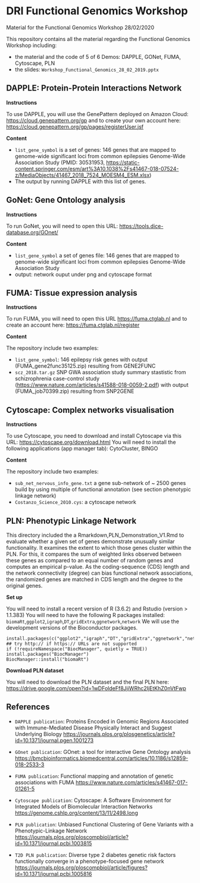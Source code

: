 # DRI Functional Genomics Workshop

Material for the Functional Genomics Workshop 28/02/2020

This repository contains all the material regarding the Functional Genomics Workshop including:

* the material and the code of 5 of 6 Demos: DAPPLE, GONet, FUMA, Cytoscape, PLN
* the slides:  `Workshop_Functional_Genomics_28_02_2019.pptx`

## DAPPLE: Protein-Protein Interactions Network

**Instructions** 

To use DAPPLE, you will use the GenePattern deployed on Amazon Cloud: https://cloud.genepattern.org/gp and to create your own account here: https://cloud.genepattern.org/gp/pages/registerUser.jsf

**Content** 

* `list_gene_symbol` is a set of genes: 146 genes that are mapped to genome-wide significant loci from common epilepsies Genome-Wide Association Study (PMID: 30531953, https://static-content.springer.com/esm/art%3A10.1038%2Fs41467-018-07524-z/MediaObjects/41467_2018_7524_MOESM4_ESM.xlsx)
* The output by running DAPPLE with this list of genes.

## GoNet: Gene Ontology analysis

**Instructions**

To run GoNet, you will need to open this URL: https://tools.dice-database.org/GOnet/

**Content**

* `list_gene_symbol` a set of genes file: 146 genes that are mapped to genome-wide significant loci from common epilepsies Genome-Wide Association Study 
* output: network ouput under png and cytoscape format

## FUMA: Tissue expression analysis

**Instructions**

To run FUMA, you will need to open this URL https://fuma.ctglab.nl and to create an account here: https://fuma.ctglab.nl/register

**Content**

The repository include two examples:
* `list_gene_symbol`: 146 epilepsy risk genes with output (FUMA_gene2func35125.zip) resulting from GENE2FUNC 
* `scz_2018.tar.gz` SNP GWA association study summary stastistic from schizrophrenia case-control study (https://www.nature.com/articles/s41588-018-0059-2.pdf) with output (FUMA_job70399.zip) resulting from SNP2GENE

## Cytoscape: Complex networks visualisation

**Instructions**

To use Cytoscape, you need to download and install Cytoscape via this URL: https://cytoscape.org/download.html
You will need to install the following applications (app manager tab): CytoCluster, BINGO

**Content**

The repository include two examples:

* `sub_net_nervous_info_gene.txt` a gene sub-network of ~ 2500 genes build by using multiple of functional annotation (see section phenotypic linkage network)
* `Costanzo_Science_2010.cys`: a cytoscape network


## PLN: Phenotypic Linkage Network

This directory included the a Rmarkdown,PLN_Demonstration_V1.Rmd to evaluate whether a given set of genes demonstrate unusually similar functionality. It examines the extent to which those genes cluster within the PLN. For this, it compares the sum of weighted links observed between these genes as compared to an equal number of random genes and computes an empirical p-value. As the
coding-sequence (CDS) length and the network connectivity (degree) can bias functional network
associations, the randomized genes are matched in CDS length and the degree to the original genes.

**Set up**

You will need to install a recent version of R (3.6.2) and Rstudio (version > 1.1.383)
You will need to have the following R packages installed: `biomaRt`,`ggplot2`,`igraph`,`DT`,`gridExtra`,`ggnetwork`,`network`
We will use the development versions of the Bioconductor packages.

```{r}
install.packages(c("ggplot2","igraph","DT","gridExtra","ggnetwork","network"))
## try http:// if https:// URLs are not supported
if (!requireNamespace("BiocManager", quietly = TRUE))
install.packages("BiocManager")
BiocManager::install("biomaRt")
```

**Download PLN dataset**

You will need to download the PLN dataset and the final PLN here:
https://drive.google.com/open?id=1wDFoldeFf8JjiWRhc2IjEtKhZ0nVtFwp


## References

* `DAPPLE publication`: Proteins Encoded in Genomic Regions Associated with Immune-Mediated Disease Physically Interact and Suggest Underlying Biology https://journals.plos.org/plosgenetics/article?id=10.1371/journal.pgen.1001273

* `GOnet publication`: GOnet: a tool for interactive Gene Ontology analysis https://bmcbioinformatics.biomedcentral.com/articles/10.1186/s12859-018-2533-3

* `FUMA publication`: Functional mapping and annotation of genetic associations with FUMA 
https://www.nature.com/articles/s41467-017-01261-5

* `Cytoscape publication`: Cytoscape: A Software Environment for Integrated Models of Biomolecular Interaction Networks
https://genome.cshlp.org/content/13/11/2498.long

* `PLN publication`: Unbiased Functional Clustering of Gene Variants with a Phenotypic-Linkage Network
https://journals.plos.org/ploscompbiol/article?id=10.1371/journal.pcbi.1003815

* `T2D PLN publication`: Diverse type 2 diabetes genetic risk factors functionally converge in a phenotype-focused gene network
https://journals.plos.org/ploscompbiol/article/figures?id=10.1371/journal.pcbi.1005816






